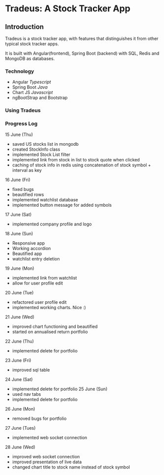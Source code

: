 # Tradeus: A Stock Tracker App

## Introduction
Tradeus is a stock tracker app, with features that distinguishes it from other typical stock tracker apps. 

It is built with Angular(frontend), Spring Boot (backend) with SQL, Redis and MongoDB as databases. 

### Technology
- Angular *Typescript*
- Spring Boot *Java*
- Chart JS *Javascript*
- ngBootStrap and Bootstrap 

### Using Tradeus


### Progress Log
15 June (Thu)
- saved US stocks list in mongodb
- created StockInfo class
- implemented Stock List filter
- implemented link from stock in list to stock quote when clicked
- caching of stock info in redis using concatenation of stock symbol + interval as key

16 June (Fri)
- fixed bugs
- beautified rows
- implemented watchlist database
- implemented button message for added symbols

17 June (Sat)
- implemented company profile and logo

18 June (Sun)
- Responsive app
- Working accordion
- Beautified app
- watchlist entry deletion

19 June (Mon)
- implemented link from watchlist
- allow for user profile edit

20 June (Tue)
- refactored user profile edit
- implemented working charts. Nice :)

21 June (Wed)
- improved chart functioning and beautified
- started on annualised return portfolio

22 June (Thu)
- implemented delete for portfolio

23 June (Fri)
- improved sql table

24 June (Sat)
- implemented delete for portfolio
25 June (Sun)
- used nav tabs
- implemented delete for portfolio

26 June (Mon)
- removed bugs for portfolio

27 June (Tues)
- implemented web socket connection

28 June (Wed)
- improved web socket connection
- improved presentation of live data
- changed chart title to stock name instead of stock symbol

